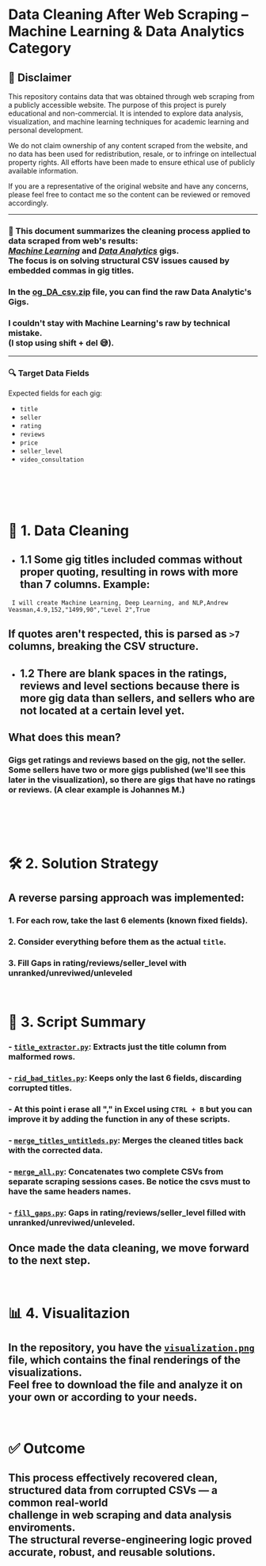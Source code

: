 # Data Cleaning After Web Scraping – Machine Learning & Data Analytics Category

## 📢 Disclaimer
This repository contains data that was obtained through web scraping from a publicly accessible website. The purpose of this project is purely educational and non-commercial. It is intended to explore data analysis, visualization, and machine learning techniques for academic learning and personal development.

We do not claim ownership of any content scraped from the website, and no data has been used for redistribution, resale, or to infringe on intellectual property rights. All efforts have been made to ensure ethical use of publicly available information.

If you are a representative of the original website and have any concerns, please feel free to contact me so the content can be reviewed or removed accordingly.

---

### 📌 This document summarizes the cleaning process applied to data scraped from web's results:</br> [*Machine Learning*](https://github.com/anverpy/scraping-and-data-analysis/blob/main/ML-gigs.csv) and [*Data Analytics*](https://github.com/anverpy/scraping-and-data-analysis/blob/main/DA-gigs.csv) gigs. <br> The focus is on solving structural CSV issues caused by embedded commas in gig titles.</br>

### In the [og_DA_csv.zip](https://github.com/anverpy/scraping-and-data-analysis/blob/main/og_DA_csv.zip) file, you can find the raw Data Analytic's Gigs. </br>

### I couldn't stay with Machine Learning's raw by technical mistake. </br> (I stop using shift + del 😅).

---

### 🔍 Target Data Fields
Expected fields for each gig:
- `title`
- `seller`
- `rating`
- `reviews`
- `price`
- `seller_level`
- `video_consultation`

<br><br>
---
# 🧹 1. Data Cleaning

- ## 1.1 Some gig titles included commas without proper quoting, resulting in rows with more than 7 columns. Example:

```csv
 I will create Machine Learning, Deep Learning, and NLP,Andrew Veasman,4.9,152,"1499,90","Level 2",True
```

## If quotes aren't respected, this is parsed as `>7` columns, breaking the CSV structure.


- ## 1.2 There are blank spaces in the ratings, reviews and level sections because there is more gig data than sellers, and sellers who are not located at a certain level yet.
## What does this mean?
### Gigs get ratings and reviews based on the gig, not the seller.<br>Some sellers have two or more gigs published (we'll see this later in the visualization), so there are gigs that have no ratings <br>or reviews. (A clear example is Johannes M.)
<br><br>
---


# 🛠️ 2. Solution Strategy
## A reverse parsing approach was implemented:
### 1. For each row, take the last 6 elements (known fixed fields).
### 2. Consider everything before them as the actual `title`.
### 3. Fill Gaps in rating/reviews/seller_level with unranked/unreviwed/unleveled


<br>

# 🔧 3. Script Summary

### - **[`title_extractor.py`](https://github.com/anverpy/scraping-and-data-analysis/blob/main/title_extractor.py)**: Extracts just the title column from malformed rows.
### - **[`rid_bad_titles.py`](https://github.com/anverpy/scraping-and-data-analysis/blob/main/rid_bad_titles.py)**: Keeps only the last 6 fields, discarding corrupted titles.
### - At this point i erase all "," in Excel using `CTRL + B` but you can improve it by adding the function in any of these scripts.
### - **[`merge_titles_untitleds.py`](https://github.com/anverpy/scraping-and-data-analysis/blob/main/merge_titles_untitleds.py)**: Merges the cleaned titles back with the corrected data.
### - **[`merge_all.py`](https://github.com/anverpy/scraping-and-data-analysis/blob/main/merge_all.py)**: Concatenates two complete CSVs from separate scraping sessions cases. Be notice the csvs must to have the same headers names.
### - **[`fill_gaps.py`](https://github.com/anverpy/scraping-and-data-analysis/blob/main/fill_gaps.py)**: Gaps in rating/reviews/seller_level filled with unranked/unreviwed/unleveled.
## Once made the data cleaning, we move forward to the next step.

<br>

# 📊 4. Visualitazion
## In the repository, you have the [`visualization.png`](https://github.com/anverpy/scraping-and-data-analysis/blob/main/visualization.png) file, which contains the final renderings of the visualizations.<br> Feel free to download the file and analyze it on your own or according to your needs.

<br>

# ✅ Outcome
## This process effectively recovered clean, structured data from corrupted CSVs — a common real-world <br>  challenge in web scraping and data analysis enviroments. <br> The structural reverse-engineering logic proved accurate, robust, and reusable solutions.
